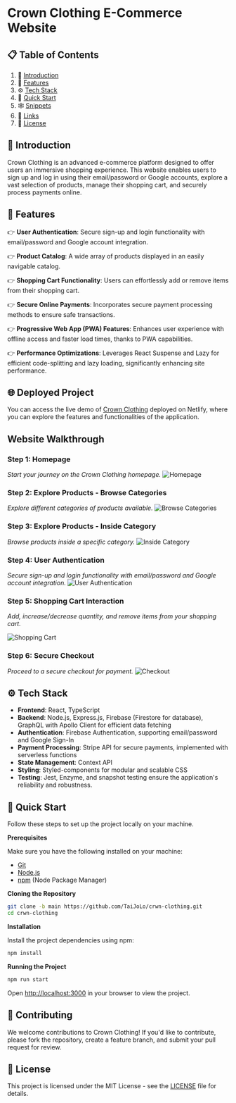 # Crown Clothing E-Commerce Website

## 📋 <a name="table">Table of Contents</a>

1. 🤖 [Introduction](#introduction)
2. 🔋  [Features](#features)
3. ⚙️ [Tech Stack](#tech-stack)
4. 🤸 [Quick Start](#quick-start)
5. 🕸️ [Snippets](#snippets)
6. 🔗 [Links](#links)
7. 📄 [License](#license)

## 🤖 Introduction

Crown Clothing is an advanced e-commerce platform designed to offer users an immersive shopping experience. This website enables users to sign up and log in using their email/password or Google accounts, explore a vast selection of products, manage their shopping cart, and securely process payments online.

## 🔋 Features

👉 **User Authentication**: Secure sign-up and login functionality with email/password and Google account integration.

👉 **Product Catalog**: A wide array of products displayed in an easily navigable catalog.

👉 **Shopping Cart Functionality**: Users can effortlessly add or remove items from their shopping cart.

👉 **Secure Online Payments**: Incorporates secure payment processing methods to ensure safe transactions.

👉 **Progressive Web App (PWA) Features**: Enhances user experience with offline access and faster load times, thanks to PWA capabilities.

👉  **Performance Optimizations**: Leverages React Suspense and Lazy for efficient code-splitting and lazy loading, significantly enhancing site performance.


## 🌐 Deployed Project

You can access the live demo of [Crown Clothing](https://gregarious-bublanina-5d6975.netlify.app/) deployed on Netlify, where you can explore the features and functionalities of the application.



## Website Walkthrough

### Step 1: Homepage
*Start your journey on the Crown Clothing homepage.*
![Homepage](screenshots/homepage.png)



### Step 2: Explore Products - Browse Categories
*Explore different categories of products available.*
![Browse Categories](screenshots/category.png)


### Step 3: Explore Products - Inside Category
*Browse products inside a specific category.*
![Inside Category](screenshots/hats.png)


### Step 4: User Authentication
*Secure sign-up and login functionality with email/password and Google account integration.*
![User Authentication](screenshots/sign-in.png)


### Step 5: Shopping Cart Interaction
*Add, increase/decrease quantity, and remove items from your shopping cart.*

![Shopping Cart](screenshots/cart2.png)


### Step 6: Secure Checkout
*Proceed to a secure checkout for payment.*
![Checkout](screenshots/payment1.png)


## ⚙️ Tech Stack

- **Frontend**: React, TypeScript
- **Backend**: Node.js, Express.js, Firebase (Firestore for database), GraphQL with Apollo Client for efficient data fetching
- **Authentication**: Firebase Authentication, supporting email/password and Google Sign-In
- **Payment Processing**: Stripe API for secure payments, implemented with serverless functions
- **State Management**: Context API
- **Styling**: Styled-components for modular and scalable CSS
- **Testing**: Jest, Enzyme, and snapshot testing ensure the application's reliability and robustness.







## 🤸 Quick Start

Follow these steps to set up the project locally on your machine.

**Prerequisites**

Make sure you have the following installed on your machine:

- [Git](https://git-scm.com/)
- [Node.js](https://nodejs.org/en)
- [npm](https://www.npmjs.com/) (Node Package Manager)


**Cloning the Repository**

``` bash
git clone -b main https://github.com/TaiJoLo/crwn-clothing.git
cd crwn-clothing
```

**Installation**

Install the project dependencies using npm:
``` bash
npm install
```

**Running the Project**

```bash
npm run start
```
Open [http://localhost:3000](http://localhost:3000) in your browser to view the project.


## 🤝 Contributing

We welcome contributions to Crown Clothing! If you'd like to contribute, please fork the repository, create a feature branch, and submit your pull request for review.

## 📄 License

This project is licensed under the MIT License - see the [LICENSE](https://github.com/TaiJoLo/crwn-clothing/blob/main/LICENSE) file for details.
